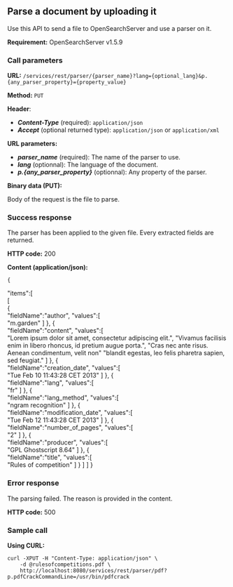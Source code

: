 ## Parse a document by uploading it

Use this API to send a file to OpenSearchServer and use a parser on it.

**Requirement:** OpenSearchServer v1.5.9

### Call parameters

**URL:** ```/services/rest/parser/{parser_name}?lang={optional_lang}&p.{any_parser_property}={property_value}```

**Method:** ```PUT```

**Header**:

- _**Content-Type**_ (required): ```application/json```
- _**Accept**_ (optional returned type): ```application/json``` or ```application/xml```

**URL parameters:**

- **_parser\_name_** (required): The name of the parser to use.
- **_lang_** (optionnal): The language of the document.
- **_p.{any_parser_property}_** (optionnal): Any property of the parser.


**Binary data (PUT):**

Body of the request is the file to parse.

### Success response
The parser has been applied to the given file. Every extracted fields are returned.

**HTTP code:**
200

**Content (application/json):**


    {  
   "items":[  
      [  
         {  
            "fieldName":"author",
            "values":[  
               "m.garden"
            ]
         },
         {  
            "fieldName":"content",
            "values":[  
               "Lorem ipsum dolor sit amet, consectetur adipiscing elit.",
			   "Vivamus facilisis enim in libero rhoncus, id pretium augue porta.",
			   "Cras nec ante risus. Aenean condimentum, velit non"
			   "blandit egestas, leo felis pharetra sapien, sed feugiat."
            ]
         },
         {  
            "fieldName":"creation_date",
            "values":[  
               "Tue Feb 10 11:43:28 CET 2013"
            ]
         },
         {  
            "fieldName":"lang",
            "values":[  
               "fr"
            ]
         },
         {  
            "fieldName":"lang_method",
            "values":[  
               "ngram recognition"
            ]
         },
         {  
            "fieldName":"modification_date",
            "values":[  
               "Tue Feb 12 11:43:28 CET 2013"
            ]
         },
         {  
            "fieldName":"number_of_pages",
            "values":[  
               "2"
            ]
         },
         {  
            "fieldName":"producer",
            "values":[  
               "GPL Ghostscript 8.64"
            ]
         },
         {  
            "fieldName":"title",
            "values":[  
               "Rules of competition"
            ]
         }
      ]
   ]
}
    

### Error response

The parsing failed. The reason is provided in the content.

**HTTP code:**
500

### Sample call

**Using CURL:**

    curl -XPUT -H "Content-Type: application/json" \
        -d @rulesofcompetitions.pdf \
        http://localhost:8080/services/rest/parser/pdf?p.pdfCrackCommandLine=/usr/bin/pdfcrack
    
